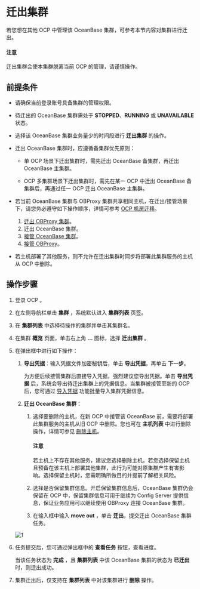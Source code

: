 # 迁出集群

若您想在其他 OCP 中管理该 OceanBase 集群，可参考本节内容对集群进行迁出。

<main id="notice" type='alert'>
<h4>注意</h4>
<p>迁出集群会使本集群脱离当前 OCP 的管理，请谨慎操作。</p>
</main>

## 前提条件

* 请确保当前登录账号具备集群的管理权限。

* 待迁出的 OceanBase 集群需处于 **STOPPED**、**RUNNING** 或 **UNAVAILABLE** 状态。

* 选择该 OceanBase 集群业务量少的时间段进行 **迁出集群** 的操作。

* 迁出 OceanBase 集群时，应遵循备集群优先原则：

  * 单 OCP 场景下迁出集群时，需先迁出 OceanBase 备集群，再迁出 OceanBase 主集群。

  * OCP 多集群场景下迁出集群时，需先在某一 OCP 中迁出 OceanBase 备集群后，再通过任一 OCP 迁出 OceanBase 主集群。

* 若当前 OceanBase 集群与 OBProxy 集群共享相同主机，在迁出/接管场景下，请您务必遵守如下操作顺序，详情可参考 [OCP 机房迁移](../../1850.ocp-om-best-practices/750.ocp-idc-migration.md)。

   1. [迁出 OBProxy 集群](../../800.obproxy-functions/300.manage-a-obproxy-cluster/450.migrate-an-obproxy-cluster.md)。
   2. 迁出 OceanBase 集群。
   3. [接管 OceanBase 集群](400.take-over-a-cluster.md)。
   4. [接管 OBProxy](../../800.obproxy-functions/400.manage-a-obproxy-server/200.take-over-an-obproxy.md)。

* 若主机部署了其他服务，则不允许在迁出集群时同步将部署此集群服务的主机从 OCP 中删除。
  
## 操作步骤

1. 登录 OCP 。

2. 在左侧导航栏单击 **集群** ，系统默认进入 **集群列表** 页签。

3. 在 **集群列表** 中选择待操作的集群并单击其集群名。

4. 在集群 **概览** 页面，单击右上角 **...** 图标，选择 **迁出集群** 。

5. 在弹出框中进行如下操作：

   1. **导出凭据**：输入凭据文件加密秘钥后，单击 **导出凭据**，再单击 **下一步**。

      为方便后续接管集群后直接导入凭据，强烈建议您导出凭据。单击 **导出凭据** 后，系统会导出待迁出集群上的凭据信息。当集群被接管至新的 OCP 后，您可通过 [导入凭据](../../1600.system-management-features/100.manage-password-box/300.import-a-credential.md) 功能批量导入集群凭据信息。

   2. **迁出 OceanBase 集群**：

      1. 选择要删除的主机，在新 OCP 中接管该 OceanBase 前，需要将部署此集群服务的主机从旧 OCP 中删除。您也可在 **主机列表** 中进行删除操作，详情可参见 [删除主机](../../850.host-features/550.delete-a-host.md)。

         <main id="notice" type='alert'>
         <h4>注意</h4>
         <p>若主机上不存在其他服务，建议您选择删除主机。若您选择保留主机且预备在该主机上部署其他集群，此行为可能对原集群产生有害影响。选择保留主机时，您需明确所做目的并提前了解相关风险。</p>
         </main>

      2. 选择是否保留集群信息。开启保留集群信息后，OceanBase 集群仍会保留在 OCP 中，保留集群信息可用于继续为 Config Server 提供信息，保证业务应用可以继续使用 OBProxy 连接 OceanBase 集群。

      3. 在输入框中输入 **move out** ，单击 **迁出**，提交迁出 OceanBase 集群任务。

    ![1](https://obbusiness-private.oss-cn-shanghai.aliyuncs.com/doc/img/ocp/432/%E8%BF%81%E5%87%BAob%E9%9B%86%E7%BE%A4.png)

6. 任务提交后，您可通过弹出框中的 **查看任务** 按钮，查看进度。

   当该任务状态为 **完成** ，且 **集群列表** 中该 OceanBase 集群的状态为 **已迁出** 时，则迁出成功。

7. 集群迁出后，仅支持在 **集群列表** 中对该集群进行 **删除** 操作。
